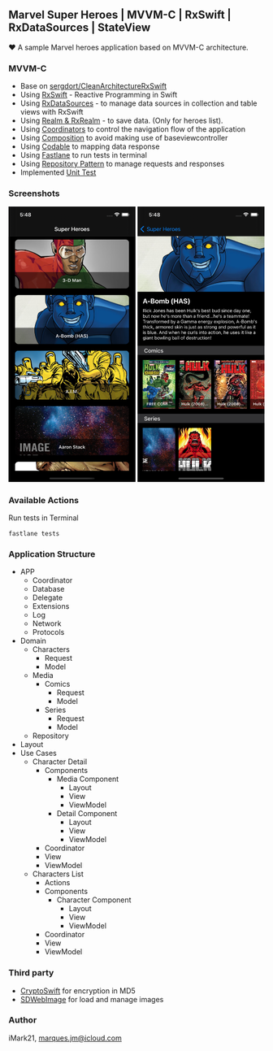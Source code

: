 ## Marvel Super Heroes | MVVM-C | RxSwift | RxDataSources | StateView 
❤️ A sample Marvel heroes application based on MVVM-C architecture.

### MVVM-C

- Base on [sergdort/CleanArchitectureRxSwift](https://github.com/sergdort/CleanArchitectureRxSwift)
- Using [RxSwift](https://github.com/ReactiveX/RxSwift) - Reactive Programming in Swift 
- Using [RxDataSources](https://github.com/RxSwiftCommunity/RxDataSources) - to manage data sources in collection and table views with RxSwift
- Using [Realm & RxRealm](https://github.com/RxSwiftCommunity/RxDataSources) - to save data. (Only for heroes list).
- Using [Coordinators](https://blog.kulman.sk/architecting-ios-apps-coordinators/) to control the navigation flow of the application
- Using [Composition](https://medium.com/commencis/reusability-and-composition-in-swift-6630fc199e16) to avoid making use of baseviewcontroller
- Using [Codable](https://www.swiftbysundell.com/basics/codable) to mapping data response
- Using [Fastlane](https://fastlane.tools) to run tests in terminal
- Using [Repository Pattern](https://medium.com/tiendeo-tech/ios-repository-pattern-in-swift-85a8c62bf436) to manage requests and responses
- Implemented [Unit Test](https://geekytheory.com/la-importancia-de-ui-testing-y-unit-testing)

### Screenshots
<img src="list.png" width="250"> <img src="detail.png" width="250">

### Available Actions 
Run tests in Terminal
```
fastlane tests
```

### Application Structure

- APP
  - Coordinator
  - Database
  - Delegate
  - Extensions
  - Log
  - Network
  - Protocols
- Domain
  - Characters
    - Request
    - Model
  - Media
    - Comics
      - Request
      - Model 
    - Series
      - Request
      - Model 
  - Repository
- Layout
- Use Cases
  - Character Detail
    - Components
      - Media Component
        - Layout
        - View
        - ViewModel
      - Detail Component 
        - Layout
        - View
        - ViewModel  
    - Coordinator
    - View
    - ViewModel 
  - Characters List 
    - Actions
    - Components
      - Character Component
        - Layout
        - View
        - ViewModel  
    - Coordinator
    - View
    - ViewModel

### Third party
- [CryptoSwift](https://github.com/krzyzanowskim/CryptoSwift) for encryption in MD5
- [SDWebImage](https://github.com/SDWebImage/SDWebImage) for load and manage images

### Author
iMark21, marques.jm@icloud.com
